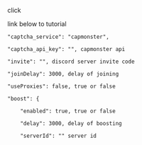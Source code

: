click 

link below to tutorial

    "captcha_service": "capmonster", 
    
    "captcha_api_key": "", capmonster api
    
    "invite": "", discord server invite code
    
    "joinDelay": 3000, delay of joining
    
    "useProxies": false, true or false
    
    "boost": {
      
        "enabled": true, true or false
      
        "delay": 3000, delay of boosting
      
        "serverId": "" server id
